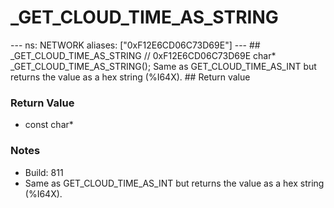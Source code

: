 # _GET_CLOUD_TIME_AS_STRING

--- ns: NETWORK aliases: ["0xF12E6CD06C73D69E"] --- ## _GET_CLOUD_TIME_AS_STRING  // 0xF12E6CD06C73D69E char* _GET_CLOUD_TIME_AS_STRING();  Same as GET_CLOUD_TIME_AS_INT but returns the value as a hex string (%I64X).  ## Return value

### Return Value
* const char*

### Notes
* Build: 811
* Same as GET_CLOUD_TIME_AS_INT but returns the value as a hex string (%I64X).


